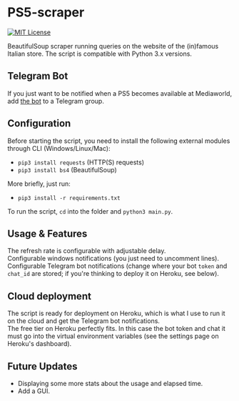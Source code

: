 # PS5-scraper

[![MIT License](https://img.shields.io/github/license/drew458/ps5-scraper)](https://opensource.org/licenses/MIT)

BeautifulSoup scraper running queries on the website of the (in)famous Italian store.
The script is compatible with Python 3.x versions.

## Telegram Bot
If you just want to be notified when a PS5 becomes available at Mediaworld, add [the bot](https://t.me/PS5scrapermw_bot) to a Telegram group.

## Configuration
Before starting the script, you need to install the following external modules through CLI (Windows/Linux/Mac):
* `pip3 install requests` (HTTP(S) requests)
* `pip3 install bs4` (BeautifulSoup)

More briefly, just run:
* `pip3 install -r requirements.txt`

To run the script, `cd` into the folder and `python3 main.py`.

## Usage & Features

The refresh rate is configurable with adjustable delay.  
Configurable windows notifications (you just need to uncomment lines).  
Configurable Telegram bot notifications (change where your bot `token` and `chat_id` are stored; if you're thinking to deploy it on Heroku, see below).

## Cloud deployment

The script is ready for deployment on Heroku, which is what I use to run it on the cloud and get the Telegram bot notifications.  
The free tier on Heroku perfectly fits. In this case the bot token and chat it must go into the virtual environment variables (see the settings page on Heroku's dashboard).

## Future Updates
* Displaying some more stats about the usage and elapsed time.
* Add a GUI.
